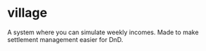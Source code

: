 # village
A system where you can simulate weekly incomes. Made to make settlement management easier for DnD. 
